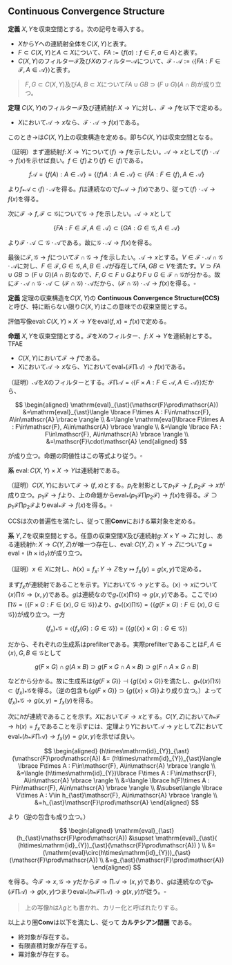 
## Continuous Convergence Structure

__定義__ $X, Y$を収束空間とする。次の記号を導入する。

- $X$から$Y$への連続射全体を$C(X, Y)$と表す。
- $F\subset C(X, Y)$と$A\subset X$について、$FA:=\lbrace f(a) : f\in F, a\in A \rbrace$と表す。
- $C(X, Y)$のフィルター$\mathscr{F}$及び$X$のフィルター$\mathscr{A}$について、$\mathscr{F}\cdot\mathscr{A}:=\langle \lbrace FA : F\in\mathscr{F}, A\in\mathscr{A} \rbrace \rangle$と表す。

> $F, G\subset C(X, Y)$及び$A, B\subset X$について$FA\cup GB\supset(F\cup G)(A\cap B)$が成り立つ。

__定理__ $C(X, Y)$のフィルター$\mathscr{F}$及び連続射$f\colon X\rightarrow Y$に対し、$\mathscr{F}\rightarrow f$を以下で定める。

- $X$において$\mathscr{A}\rightarrow x$なら、$\mathscr{F}\cdot\mathscr{A}\rightarrow f(x)$である。

このとき$\rightarrow$は$C(X, Y)$上の収束構造を定める。即ち$C(X, Y)$は収束空間となる。

（証明）まず連続射$f\colon X\rightarrow Y$について$\langle f \rangle\rightarrow f$を示したい。$\mathscr{A}\rightarrow x$として$\langle f \rangle\cdot\mathscr{A}\rightarrow f(x)$を示せば良い。$f\in\lbrace f \rbrace$より$\lbrace f \rbrace\in\langle f \rangle$である。

$$
f\mathscr{A}=\lbrace f(A) : A\in\mathscr{A} \rbrace=\lbrace \langle f \rangle A : A\in\mathscr{A} \rbrace\subset\lbrace FA : F\in\langle f \rangle, A\in\mathscr{A} \rbrace
$$

より$f_{\ast}\mathscr{A}\subset\langle f \rangle\cdot\mathscr{A}$を得る。$f$は連続なので$f_{\ast}\mathscr{A}\rightarrow f(x)$であり、従って$\langle f \rangle\cdot\mathscr{A}\rightarrow f(x)$を得る。

次に$\mathscr{F}\rightarrow f, \mathscr{F}\subset\mathscr{G}$について$\mathscr{G}\rightarrow f$を示したい。$\mathscr{A}\rightarrow x$として

$$
\lbrace FA : F\in\mathscr{F}, A\in\mathscr{A} \rbrace\subset\lbrace GA : G\in\mathscr{G}, A\in\mathscr{A} \rbrace
$$

より$\mathscr{F}\cdot\mathscr{A}\subset\mathscr{G}\cdot\mathscr{A}$である。故に$\mathscr{G}\cdot\mathscr{A}\rightarrow f(x)$を得る。

最後に$\mathscr{F}, \mathscr{G}\rightarrow f$について$\mathscr{F}\cap\mathscr{G}\rightarrow f$を示したい。$\mathscr{A}\rightarrow x$とする。$V\in\mathscr{F}\cdot\mathscr{A}\cap\mathscr{G}\cdot\mathscr{A}$に対し、$F\in\mathscr{F}, G\in\mathscr{G}, A, B\in\mathscr{A}$が存在して$FA, GB\subset V$を満たす。$V\supset FA\cup GB\supset(F\cup G)(A\cap B)$なので、$F, G\subset F\cup G$より$F\cup G\in\mathscr{F}\cap\mathscr{G}$が分かる。故に$\mathscr{F}\cdot\mathscr{A}\cap\mathscr{G}\cdot\mathscr{A}\subset(\mathscr{F}\cap\mathscr{G})\cdot\mathscr{A}$だから、$(\mathscr{F}\cap\mathscr{G})\cdot\mathscr{A}\rightarrow f(x)$を得る。$\square$

__定義__ 定理の収束構造を$C(X, Y)$の **Continuous Convergence Structure(CCS)** と呼び、特に断らない限り$C(X, Y)$はこの意味での収束空間とする。

評価写像$\mathrm{eval}\colon C(X, Y)\times X\rightarrow Y$を$\mathrm{eval}(f, x)=f(x)$で定める。

__命題__ $X, Y$を収束空間とする。$\mathscr{F}$を$X$のフィルター、$f\colon X\rightarrow Y$を連続射とする。TFAE

- $C(X, Y)$において$\mathscr{F}\rightarrow f$である。
- $X$において$\mathscr{A}\rightarrow x$なら、$Y$において$\mathrm{eval}_{\ast}(\mathscr{F}\prod\mathscr{A})\rightarrow f(x)$である。

（証明）$\mathscr{A}$を$X$のフィルターとする。$\mathscr{F}\prod\mathscr{A}=\langle \lbrace F\times A : F\in\mathscr{A}, A\in\mathscr{A} \rbrace \rangle$だから、

$$
\begin{aligned}
\mathrm{eval}_{\ast}(\mathscr{F}\prod\mathscr{A}) &=\mathrm{eval}_{\ast}\langle \lbrace F\times A : F\in\mathscr{F}, A\in\mathscr{A} \rbrace \rangle \\
&=\langle \mathrm{eval}\lbrace F\times A : F\in\mathscr{F}, A\in\mathscr{A} \rbrace \rangle \\
&=\langle \lbrace FA : F\in\mathscr{F}, A\in\mathscr{A} \rbrace \rangle \\
&=\mathscr{F}\cdot\mathscr{A}
\end{aligned}
$$

が成り立つ。命題の同値性はこの等式より従う。$\square$

__系__ $\mathrm{eval}\colon C(X, Y)\times X\rightarrow Y$は連続射である。

（証明）$C(X, Y)$において$\mathscr{F}\rightarrow (f, x)$とする。$p_{i}$を射影として$p_{1}\mathscr{F}\rightarrow f, p_{2}\mathscr{F}\rightarrow x$が成り立つ。$p_{1}\mathscr{F}\rightarrow f$より、上の命題から$\mathrm{eval}_{\ast}(p_{1}\mathscr{F}\prod p_{2}\mathscr{F})\rightarrow f(x)$を得る。$\mathscr{F}\supset p_{1}\mathscr{F}\prod p_{2}\mathscr{F}$より$\mathrm{eval}_{\ast}\mathscr{F}\rightarrow f(x)$を得る。$\square$

CCSは次の普遍性を満たし、従って圏$\mathbf{Conv}$における冪対象を定める。

__系__ $Y, Z$を収束空間とする。任意の収束空間$X$及び連続射$g\colon X\times Y\rightarrow Z$に対し、ある連続射$h\colon X\rightarrow C(Y, Z)$が唯一つ存在し、$\mathrm{eval}\colon C(Y, Z)\times Y\rightarrow Z$について$g=\mathrm{eval}\circ(h\times\mathrm{id}_{Y})$が成り立つ。

（証明）$x\in X$に対し、$h(x)=f_{x}\colon Y\rightarrow Z$を$y\mapsto f_{x}(y)=g(x, y)$で定める。

まず$f_{x}$が連続射であることを示す。$Y$において$\mathscr{G}\rightarrow y$とする。$\langle x \rangle\rightarrow x$について$\langle x \rangle\prod\mathscr{G}\rightarrow (x, y)$である。$g$は連続なので$g_{\ast}(\langle x \rangle\prod\mathscr{G})\rightarrow g(x, y)$である。ここで$\langle x \rangle\prod\mathscr{G}=\langle \lbrace F\times G : F\in\langle x \rangle, G\in\mathscr{G} \rbrace \rangle$より、$g_{\ast}(\langle x \rangle\prod\mathscr{G})=\langle \lbrace g(F\times G) : F\in\langle x \rangle, G\in\mathscr{G} \rbrace \rangle$が成り立つ。一方

$$
(f_{x})_{\ast}\mathscr{G}=\langle \lbrace f_{x}(G) : G\in\mathscr{G} \rbrace \rangle=\langle \lbrace g(\lbrace x \rbrace\times G) : G\in\mathscr{G} \rbrace \rangle
$$

だから、それぞれの生成系はprefilterである。実際prefilterであることは$F, A\in\langle x \rangle, G, B\in\mathscr{G}$として

$$
g(F\times G)\cap g(A\times B)\supset g(F\times G\cap A\times B)\supset g(F\cap A\times G\cap B)
$$

などから分かる。故に生成系は$\lbrace g(F\times G) \rbrace\dashv\lbrace g(\lbrace x \rbrace\times G) \rbrace$を満たし、$g_{\ast}(\langle x \rangle\prod\mathscr{G})\subset (f_{x})_{\ast}\mathscr{G}$を得る。（逆の包含も$\lbrace g(F\times G) \rbrace\supset\lbrace g(\lbrace x \rbrace\times G) \rbrace$より成り立つ。）よって$(f_{x})_{\ast}\mathscr{G}\rightarrow g(x, y)=f_{x}(y)$を得る。

次に$h$が連続であることを示す。$X$において$\mathscr{F}\rightarrow x$とする。$C(Y, Z)$において$h_{\ast}\mathscr{F}\rightarrow h(x)=f_{x}$であることを示すには、定理より$Y$において$\mathscr{A}\rightarrow y$として$Z$において$\mathrm{eval}_{\ast}(h_{\ast}\mathscr{F}\prod\mathscr{A})\rightarrow f_{x}(y)=g(x, y)$を示せば良い。

$$
\begin{aligned}
(h\times\mathrm{id}_{Y})_{\ast}(\mathscr{F}\prod\mathscr{A}) &= (h\times\mathrm{id}_{Y})_{\ast}\langle \lbrace F\times A : F\in\mathscr{F}, A\in\mathscr{A} \rbrace \rangle \\
&=\langle (h\times\mathrm{id}_{Y})\lbrace F\times A : F\in\mathscr{F}, A\in\mathscr{A} \rbrace \rangle \\
&=\langle \lbrace h(F)\times A : F\in\mathscr{F}, A\in\mathscr{A} \rbrace \rangle \\
&\subset\langle \lbrace V\times A : V\in h_{\ast}\mathscr{F}, A\in\mathscr{A} \rbrace \rangle \\
&=h_{\ast}\mathscr{F}\prod\mathscr{A}
\end{aligned}
$$

より（逆の包含も成り立つ。）

$$
\begin{aligned}
\mathrm{eval}_{\ast}(h_{\ast}\mathscr{F}\prod\mathscr{A}) &\supset \mathrm{eval}_{\ast}( (h\times\mathrm{id}_{Y})_{\ast}(\mathscr{F}\prod\mathscr{A}) ) \\
&=(\mathrm{eval}\circ(h\times\mathrm{id}_{Y}))_{\ast}(\mathscr{F}\prod\mathscr{A}) \\
&=g_{\ast}(\mathscr{F}\prod\mathscr{A})
\end{aligned}
$$

を得る。今$\mathscr{F}\rightarrow x, \mathscr{G}\rightarrow y$だから$\mathscr{F}\rightarrow\prod\mathscr{A}\rightarrow (x, y)$であり、$g$は連続なので$g_{\ast}(\mathscr{F}\prod\mathscr{A})\rightarrow g(x, y)$つまり$\mathrm{eval}_{\ast}(h_{\ast}\mathscr{F}\prod\mathscr{A})\rightarrow g(x, y)$が従う。$\square$

> 上の写像$h$は$\lambda g$とも書かれ、カリー化と呼ばれたりする。

以上より圏$\mathbf{Conv}$は以下を満たし、従って **カルテシアン閉圏** である。

- 終対象が存在する。
- 有限直積対象が存在する。
- 冪対象が存在する。
